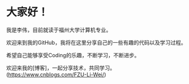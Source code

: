 # 大家好！
我是李伟，目前就读于福州大学计算机专业。

欢迎来到我的GitHub，我将在这里分享自己的一些有趣的代码以及学习过程。

希望自己能够享受Coding的乐趣，不断学习，不断进步。

欢迎来我的[博客]，一起分享技术，共同学习。(https://www.cnblogs.com/FZU-Li-Wei/)
